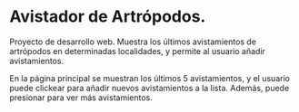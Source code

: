 # Avistador de Artrópodos.
Proyecto de desarrollo web. Muestra los últimos avistamientos de artrópodos en determinadas localidades, 
y permite al usuario añadir avistamientos.

En la página principal se muestran los últimos 5 avistamientos, y el usuario puede clickear para añadir 
nuevos avistamientos a la lista. Además, puede presionar para ver más avistamientos.